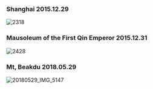 ### Shanghai 2015.12.29

![2318](https://user-images.githubusercontent.com/102359749/161432311-0a10f249-a2cc-41ca-999a-3b42556d68e9.JPG)

### Mausoleum of the First Qin Emperor 2015.12.31

![2428](https://user-images.githubusercontent.com/102359749/162625034-e309db1e-4cbc-427d-824e-d4041e1b0fef.JPG)

### Mt, Beakdu 2018.05.29

![20180529_IMG_5147](https://user-images.githubusercontent.com/102359749/160244835-51d0ca00-a5b7-48cc-a4a0-6a7565c57821.JPG)
